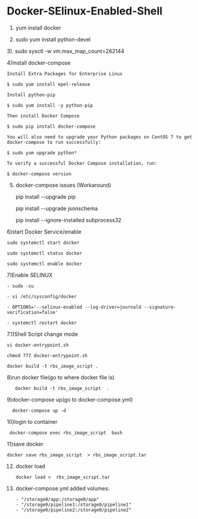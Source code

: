 # Docker-SElinux-Enabled-Shell

1) yum install docker

2) sudo yum install python-devel     

3). sudo sysctl -w vm.max_map_count=262144

4)Install docker-compose
    
    Install Extra Packages for Enterprise Linux
    
    $ sudo yum install epel-release
    
    Install python-pip
    
    $ sudo yum install -y python-pip
    
    Then install Docker Compose
    
    $ sudo pip install docker-compose
    
    You will also need to upgrade your Python packages on CentOS 7 to get docker-compose to run successfully:
    
    $ sudo yum upgrade python*
    
    To verify a successful Docker Compose installation, run:
    
    $ docker-compose version

5)  docker-compose issues (Workaround)

     pip install --upgrade pip
    
     pip install --upgrade jsonschema
    
     pip install --ignore-installed subprocess32


6)start Docker Service/enable
    
    sudo systemctl start docker
    
    sudo systemctl status docker
    
    sudo systemctl enable docker
    

7)Enable SELINUX
    
    - sudo -su
    
    - vi /etc/sysconfig/docker
    
    - OPTIONS='--selinux-enabled --log-driver=journald --signature-verification=false'
    
    - systemctl restart docker

7.1)Shell Script change mode
    
    vi docker-entrypoint.sh
    
    chmod 777 docker-entrypoint.sh 
    
    docker build -t rbs_image_script .

8)run docker file(go to where docker file is)
	
       docker build -t rbs_image_script  .

9)docker-compose up(go to docker-compose.yml)
	
      docker-compose up -d 

10)login to container 
	
     docker-compose exec rbs_image_script  bash
  
11)save docker 
	
	docker save rbs_image_script  > rbs_image_script.tar

12) docker load 
    
    	docker load <  rbs_image_script.tar
   
13) docker-compose.yml added volumes:

        - "/storage0/app:/storage0/app"
        - "/storage0/pipeline1:/storage0/pipeline1"
        - "/storage0/pipeline2:/storage0/pipeline2"
